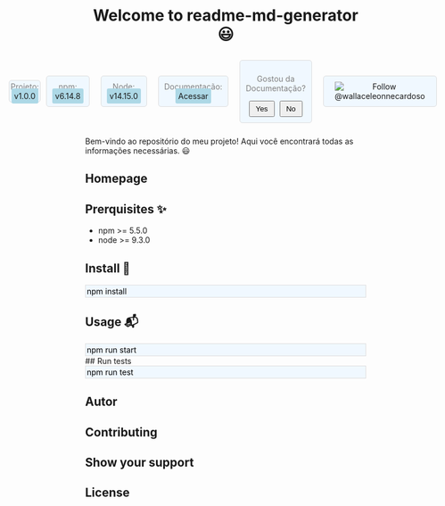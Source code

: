 <h1 align="center">Welcome to readme-md-generator 😃 </h1>
<div align="center" style="display: flex; justify-content: center; align-items: center;">
  <div style="margin: 0px; padding: 2px; border: 1px solid #ddd; border-radius: 5px; background-color: #f0f8ff;">
    <span style="color: gray;">Projeto:</span> <span style="background-color: #add8e6; padding: 5px; border-radius: 3px;">v1.0.0</span>
  </div>
  <div style="margin: 10px; padding: 10px; border: 1px solid #ddd; border-radius: 5px; background-color: #f0f8ff;">
    <span style="color: gray;">npm:</span> <span style="background-color: #add8e6; padding: 5px; border-radius: 3px;">v6.14.8</span>
  </div>
  <div style="margin: 10px; padding: 10px; border: 1px solid #ddd; border-radius: 5px; background-color: #f0f8ff;">
    <span style="color: gray;">Node:</span> <span style="background-color: #add8e6; padding: 5px; border-radius: 3px;">v14.15.0</span>
  </div>
  <div style="margin: 10px; padding: 10px; border: 1px solid #ddd; border-radius: 5px; background-color: #f0f8ff;">
    <span style="color: gray;">Documentação:</span> <a href="https://link-da-documentacao.com" style="background-color: #add8e6; padding: 5px; border-radius: 3px; text-decoration: none;">Acessar</a>
  </div>
  <div style="margin: 10px; padding: 10px; border: 1px solid #ddd; border-radius: 5px; background-color: #f0f8ff;">
    <p style="color: gray;">Gostou da Documentação?</p>
    <button style="padding: 5px 10px; margin-right: 5px;">Yes</button>
    <button style="padding: 5px 10px;">No</button>
  </div>
  <a href="https://twitter.com/wallaceleonnecardoso" target="_blank" style="text-decoration: none; margin: 10px;">
    <div style="padding: 10px 20px; border: 1px solid #ddd; border-radius: 5px; background-color: #f0f8ff;">
      <img src="https://img.shields.io/twitter/follow/wallaceleonnecardoso?style=social" alt="Follow @wallaceleonnecardoso">
    </div>
  </a>
</div>

Bem-vindo ao repositório do meu projeto! Aqui você encontrará todas as informações necessárias. 😃

## Homepage
## Prerquisites ✨
- npm >= 5.5.0
- node >= 9.3.0


## Install 🤝
<div style="margin: 0px; padding: 2px; border: 1px solid #ddd; border-radius: 0px; background-color: #f0f8ff;">
    <span style="color: black;">npm install</span> 
  </div>

## Usage 📬
<div style="margin: 0px; padding: 2px; border: 1px solid #ddd; border-radius: 0px; background-color: #f0f8ff;">
    <span style="color: black;">npm run start</span> 
  </div>
## Run tests
<div style="margin: 0px; padding: 2px; border: 1px solid #ddd; border-radius: 0px; background-color: #f0f8ff;">
    <span style="color: black;">npm run test</span> 
  </div>

## Autor


## Contributing

## Show your support

## License
